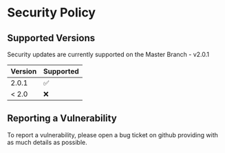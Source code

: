 # Security Policy

## Supported Versions
Security updates are currently supported on the Master Branch - v2.0.1

| Version | Supported          |
| ------- | ------------------ |
| 2.0.1   | :white_check_mark: |
| < 2.0   | :x:                |

## Reporting a Vulnerability
To report a vulnerability, please open a bug ticket on github providing with as much details as possible.
